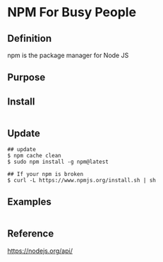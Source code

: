 # NPM For Busy People

## Definition
npm is the package manager for Node JS

## Purpose


## Install
```shel

```

## Update
```shel
## update
$ npm cache clean
$ sudo npm install -g npm@latest

## If your npm is broken
$ curl -L https://www.npmjs.org/install.sh | sh
```

## Examples
```javascript

```

## Reference
https://nodejs.org/api/
